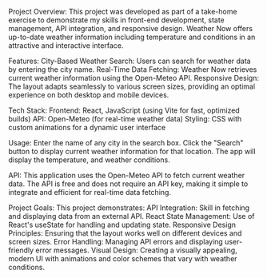 Project Overview:
This project was developed as part of a take-home exercise to demonstrate my skills in front-end development, state management, API integration, and responsive design. Weather Now offers up-to-date weather information including temperature and conditions in an attractive and interactive interface.

Features:
City-Based Weather Search: Users can search for weather data by entering the city name.
Real-Time Data Fetching: Weather Now retrieves current weather information using the Open-Meteo API.
Responsive Design: The layout adapts seamlessly to various screen sizes, providing an optimal experience on both desktop and mobile devices.

Tech Stack:
Frontend: React, JavaScript (using Vite for fast, optimized builds)
API: Open-Meteo (for real-time weather data)
Styling: CSS with custom animations for a dynamic user interface

Usage:
Enter the name of any city in the search box.
Click the "Search" button to display current weather information for that location.
The app will display the temperature, and weather conditions.

API:
This application uses the Open-Meteo API to fetch current weather data. The API is free and does not require an API key, making it simple to integrate and efficient for real-time data fetching.

Project Goals:
This project demonstrates:
API Integration: Skill in fetching and displaying data from an external API.
React State Management: Use of React's useState for handling and updating state.
Responsive Design Principles: Ensuring that the layout works well on different devices and screen sizes.
Error Handling: Managing API errors and displaying user-friendly error messages.
Visual Design: Creating a visually appealing, modern UI with animations and color schemes that vary with weather conditions.
